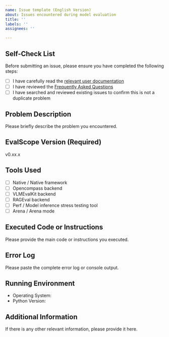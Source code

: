 ```yaml
---
name: Issue template (English Version)
about: Issues encountered during model evaluation
title: ''
labels: ''
assignees: ''

---
```


## Self-Check List

Before submitting an issue, please ensure you have completed the following steps:
- [ ] I have carefully read the [relevant user documentation](https://evalscope.readthedocs.io/en/latest/get_started/parameters.html)
- [ ] I have reviewed the [Frequently Asked Questions](https://evalscope.readthedocs.io/en/latest/get_started/faq.html)
- [ ] I have searched and reviewed existing issues to confirm this is not a duplicate problem

## Problem Description

Please briefly describe the problem you encountered.

## EvalScope Version (Required)
v0.xx.x

## Tools Used
- [ ] Native / Native framework
- [ ] Opencompass backend
- [ ] VLMEvalKit backend
- [ ] RAGEval backend
- [ ] Perf / Model inference stress testing tool
- [ ] Arena / Arena mode

## Executed Code or Instructions

Please provide the main code or instructions you executed.

## Error Log

Please paste the complete error log or console output.

## Running Environment

- Operating System:
- Python Version:

## Additional Information

If there is any other relevant information, please provide it here.
